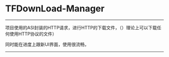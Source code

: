 # TFDownLoad-Manager


---

项目使用的ASI封装的HTTP请求，进行HTTP的下载文件，（）理论上可以下载任何使用HTTP协议的文件）

同时能在进度上跟新UI界面，使用很流畅，
 

 
---

